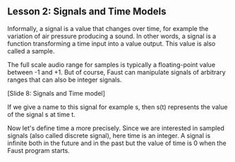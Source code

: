 ## Lesson 2: Signals and Time Models

Informally, a signal is a value that changes over time, for example the 
variation of air pressure producing a sound. In other words, a signal is a 
function transforming a time input into a value output. This value is
also called a sample. 

The full scale audio range for samples is typically a floating-point value 
between -1 and +1. But of course, Faust can manipulate signals of arbitrary 
ranges that can also be integer signals.

[Slide 8: Signals and Time model]

If we give a name to this signal for example s, then s(t) represents the 
value of the signal s at time t. 

Now let's define time a more precisely. Since we are interested in sampled
signals (also called discrete signal), here time is an integer. A signal is 
infinite both in the future and in the past but the value of time is 0 when the
Faust program starts.
